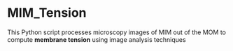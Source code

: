 # MIM_Tension
This Python script processes microscopy images of MIM out of the MOM to compute **membrane tension** using image analysis techniques
